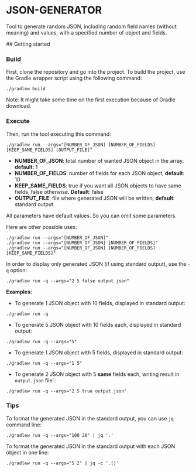 # JSON-GENERATOR
Tool to generate random JSON, including random field names (without meaning) and values, with a specified number of object and fields.

## Getting started

### Build

First, clone the repository and go into the project.
To build the project, use the Gradle wrapper script using the following command:
```
./gradlew build
```

Note: It might take some time on the first execution because of Gradle download.

### Execute

Then, run the tool executing this command:
```
./gradlew run --args="[NUMBER_OF_JSON] [NUMBER_OF_FIELDS] [KEEP_SAME_FIELDS] [OUTPUT_FILE]"
```
* **NUMBER_OF_JSON**: total number of wanted JSON object in the array, **default**: 1
* **NUMBER_OF_FIELDS**: number of fields for each JSON object, **default**: 10
* **KEEP_SAME_FIELDS**: true if you want all JSON objects to have same fields, false otherwise. **Default**: false
* **OUTPUT_FILE**: file where generated JSON will be written, **default**: standard output

All parameters have default values. So you can omit some parameters.

Here are other possible uses:
```
./gradlew run --args="[NUMBER_OF_JSON]"
./gradlew run --args="[NUMBER_OF_JSON] [NUMBER_OF_FIELDS]"
./gradlew run --args="[NUMBER_OF_JSON] [NUMBER_OF_FIELDS] [KEEP_SAME_FIELDS]"
```

In order to display only generated JSON (if using standard output), use the `-q` option:
```
./gradlew run -q --args="2 5 false output.json"
```

**Examples:**
* To generate 1 JSON object with 10 fields, displayed in standard output:
```
./gradlew run -q
```

* To generate 5 JSON object with 10 fields each, displayed in standard output:
```
./gradlew run -q --args="5"
```

* To generate 1 JSON object with 5 fields, displayed in standard output:
```
./gradlew run -q --args="1 5"
```

* To generate 2 JSON object with 5 **same** fields each, writing result in `output.json` file`:
```
./gradlew run -q --args="2 5 true output.json"
```

### Tips

To format the generated JSON in the standard output, you can use `jq` command line:
```
./gradlew run -q --args="100 20" | jq '.'
``` 
To format the generated JSON in the standard output with each JSON object in one line:
```
./gradlew run -q --args="5 2" | jq -c '.[]'
```

